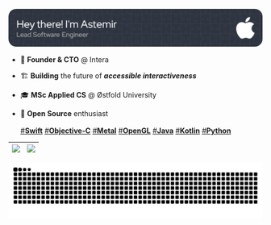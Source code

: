 ![github-header](/Assets/github-header-image-8.png)

- 👾 **Founder & CTO** @ Intera

- 🏗️ **Building** the future of ***accessible interactiveness***

- 🎓 **MSc Applied CS** @ Østfold University

- 🐙 **Open Source** enthusiast
\
\
[#**Swift**]() [#**Objective-C**]() [#**Metal**]() [#**OpenGL**]() [#**Java**]() [#**Kotlin**]() [#**Python**]()

[![](https://github-readme-stats.vercel.app/api?username=eleev&hide_border=true&theme=nord&border_radius=4&width=220&height=200&include_all_commits=true&text_bold=true&custom_title=eleev&disable_animations=true&ring_color=FFA500)](https://github.com/eleev) | [![](https://leetcard.jacoblin.cool/eleev?width=500&height=194&theme=nord&animation=false&border=0&radius=20)](https://leetcode.com/eleev/)
--|--

<picture>
  <source media="(prefers-color-scheme: dark)" srcset="https://raw.githubusercontent.com/eleev/eleev/output/github-contribution-grid-snake-dark.svg">
  <source media="(prefers-color-scheme: light)" srcset="https://raw.githubusercontent.com/eleev/eleev/output/github-contribution-grid-snake.svg">
  <img alt="github contribution grid snake animation" src="https://raw.githubusercontent.com/eleev/eleev/output/github-contribution-grid-snake.svg">
</picture>

<!---
[![](https://github-readme-stats.vercel.app/api/pin/?username=eleev&repo=swift-design-patterns&theme=nord&hide_border=true&border_radius=20&width=400&height=240)](https://github.com/eleev/swift-design-patterns) | [![](https://github-readme-stats.vercel.app/api/pin/?username=eleev&repo=swift-algorithms-data-structs&theme=nord&hide_border=true&border_radius=20&width=400&height=240)](https://github.com/eleev/swift-algorithms-data-structs) 
--|--
-->

